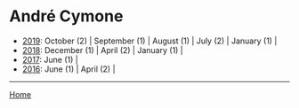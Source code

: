 # André Cymone

  * [2019](./andr-cymone-2019.md): 
      October (2) | 
      September (1) | 
      August (1) | 
      July (2) | 
      January (1) | 
  * [2018](./andr-cymone-2018.md): 
      December (1) | 
      April (2) | 
      January (1) | 
  * [2017](./andr-cymone-2017.md): 
      June (1) | 
  * [2016](./andr-cymone-2016.md): 
      June (1) | 
      April (2) | 

----

[Home](../)

